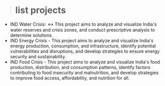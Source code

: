 > # list projects
 * IND Water Crisis💧 <-> This project aims to analyze and visualize India's water reserves and crisis zones, and conduct prescriptive analysis to determine solutions.
 * IND Energy Crisis - This project aims to analyze and visualize India's energy production, consumption, and infrastructure, identify potential vulnerabilities and disruptions, and develop strategies to ensure energy security and sustainability.
 * IND Food Crisis - This project aims to analyze and visualize India's food production, distribution, and consumption patterns, identify factors contributing to food insecurity and malnutrition, and develop strategies to improve food access, affordability, and nutrition for all.
